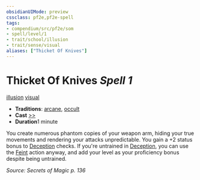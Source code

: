 ```yaml
---
obsidianUIMode: preview
cssclass: pf2e,pf2e-spell
tags:
- compendium/src/pf2e/som
- spell/level/1
- trait/school/illusion
- trait/sense/visual
aliases: ["Thicket Of Knives"]
---
```

# Thicket Of Knives *Spell 1*   
[illusion](illusion.md)  [visual](visual.md)  

- **Traditions**: [arcane](arcane.md), [occult](occult.md)
- **Cast** [>>](chapter-9-playing-the-game.md#Actions "Two-Action") 
- **Duration**1 minute

You create numerous phantom copies of your weapon arm, hiding your true movements and rendering your attacks unpredictable. You gain a +2 status bonus to [Deception](../skills.md#Deception) checks. If you're untrained in [Deception](../skills.md#Deception), you can use the [Feint](feint.md) action anyway, and add your level as your proficiency bonus despite being untrained.

*Source: Secrets of Magic p. 136*
